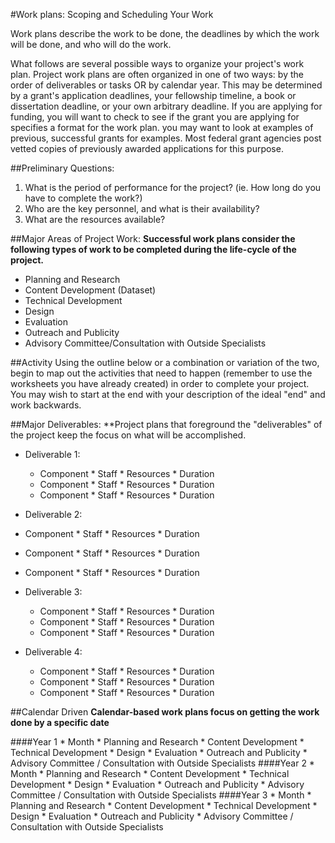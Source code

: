 #Work plans: Scoping and Scheduling Your Work

Work plans describe the work to be done, the deadlines by which the work will be done, and who will do the work. 

What follows are several possible ways to organize your project's work plan. Project work plans are often organized in one of two ways: by the order of deliverables or tasks OR by calendar year. This may be determined by a grant's application deadlines, your fellowship timeline, a book or dissertation deadline, or your own arbitrary deadline. If you are applying for funding, you will want to check to see if the grant you are applying for specifies a format for the work plan.  you may want to look at examples of previous, successful grants for examples. Most federal grant agencies post vetted copies of previously awarded applications for this purpose. 

##Preliminary Questions: 
1. What is the period of performance for the project? (ie. How long do you have to complete the work?)
2. Who are the key personnel, and what is their availability? 
3. What are the resources available? 

##Major Areas of Project Work: 
**Successful work plans consider the following types of work to be completed during the life-cycle of the project.**
* Planning and Research
* Content Development (Dataset)
* Technical Development
* Design
* Evaluation
* Outreach and Publicity
* Advisory Committee/Consultation with Outside Specialists

##Activity
Using the outline below or a combination or variation of the two, begin to map out the activities that need to happen (remember to use the worksheets you have already created) in order to complete your project. You may wish to start at the end with your description of the ideal "end" and work backwards. 

##Major Deliverables: 
**Project plans that foreground the "deliverables" of the project keep the focus on what will be accomplished.
* Deliverable 1:
  * Component
  		* Staff
  		* Resources
  		* Duration
  * Component
  		* Staff
  		* Resources
  		* Duration
  * Component
  		* Staff
  		* Resources
  		* Duration

 * Deliverable 2:
  * Component
  		* Staff
  		* Resources
  		* Duration
  * Component
  		* Staff
  		* Resources
  		* Duration
  * Component
  		* Staff
  		* Resources
  		* Duration
* Deliverable 3: 
  * Component
  		* Staff
  		* Resources
  		* Duration
  * Component
  		* Staff
  		* Resources
  		* Duration
  * Component
  		* Staff
  		* Resources
  		* Duration
* Deliverable 4:
  * Component
  		* Staff
  		* Resources
  		* Duration
  * Component
  		* Staff
  		* Resources
  		* Duration
  * Component
  		* Staff
  		* Resources
  		* Duration



##Calendar Driven
**Calendar-based work plans focus on getting the work done by a specific date**

####Year 1
	* Month
		* Planning and Research
		* Content Development
		* Technical Development
		* Design
		* Evaluation
		* Outreach and Publicity
		* Advisory Committee / Consultation with Outside Specialists
####Year 2
	* Month
		* Planning and Research
		* Content Development
		* Technical Development
		* Design
		* Evaluation
		* Outreach and Publicity
		* Advisory Committee / Consultation with Outside Specialists
####Year 3
	* Month
		* Planning and Research
		* Content Development
		* Technical Development
		* Design
		* Evaluation
		* Outreach and Publicity
		* Advisory Committee / Consultation with Outside Specialists

